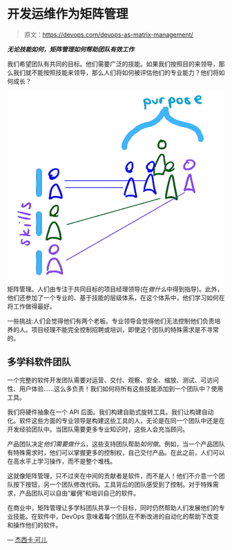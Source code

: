 # 开发运维作为矩阵管理

> 原文：<https://devops.com/devops-as-matrix-management/>

***无论技能如何，矩阵管理如何帮助团队有效工作***

我们希望团队有共同的目标。他们需要广泛的技能。如果我们按照目的来领导，那么我们就不能按照技能来领导，那么人们将如何被评估他们的专业能力？他们将如何成长？

![](img/431bec9c0866e821e9f55bed45276d4f.png)矩阵管理。人们由专注于共同目标的项目经理领导(在*做什么*中得到指导)。此外，他们还参加了一个专业的、基于技能的层级体系，在这个体系中，他们学习如何在将工作做得最好。

一些挑战:人们会觉得他们有两个老板。专业领导会觉得他们无法控制他们负责培养的人。项目经理不能完全控制招聘或培训，即使这个团队的特殊需求是不寻常的。

## **多学科软件团队**

一个完整的软件开发团队需要对运营、交付、观察、安全、缩放、测试、可访问性、用户体验……这么多负责！我们如何将所有这些技能添加到一个团队中？使用工具。

我们将硬件抽象在一个 API 后面。我们构建自助式旋转工具。我们让构建自动化。软件这些方面的专业领导是构建这些工具的人，无论是在同一个团队中还是在开发经验团队中。当团队需要更多专业知识时，这些人会充当顾问。

产品团队决定*他们需要做什么*，这些支持团队帮助*如何做*。例如，当一个产品团队有特殊需求时，他们可以掌握更多的控制权，自己交付产品。在此之前，人们可以在高水平上学习操作，而不是整个堆栈。

这就像矩阵管理，只不过夹在中间的贡献者是软件，而不是人！他们不介意一个团队按下按钮，另一个团队修改代码。工具背后的团队感受到了控制。对于特殊需求，产品团队可以自由“雇佣”和培训自己的软件。

在商业中，矩阵管理让多学科团队共享一个目标，同时仍然帮助人们发展他们的专业技能。在软件中，DevOps 意味着每个团队在不断改进的自动化的帮助下改变和操作他们的软件。

— [杰西卡·可儿](https://devops.com/author/jessica-kerr/)
